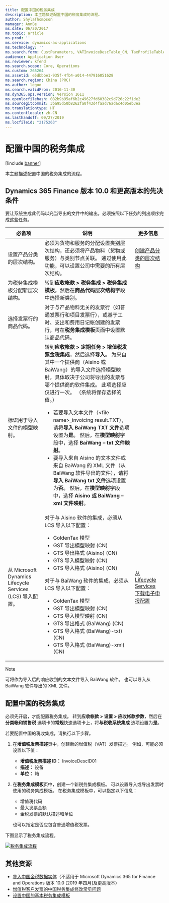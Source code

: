 ```yaml
---
title: 配置中国的税务集成
description: 本主题描述配置中国的税务集成的流程。
author: ShylaThompson
manager: AnnBe
ms.date: 06/20/2017
ms.topic: article
ms.prod: ''
ms.service: dynamics-ax-applications
ms.technology: ''
ms.search.form: CustParameters, VATInvoiceDescTable_CN, TaxProfileTable_CN
audience: Application User
ms.reviewer: kfend
ms.search.scope: Core, Operations
ms.custom: 265264
ms.assetid: e5dbbbe1-935f-4fb4-a014-447916051628
ms.search.region: China (PRC)
ms.author: leguo
ms.search.validFrom: 2016-11-30
ms.dyn365.ops.version: Version 1611
ms.openlocfilehash: 082b9b95af6b2c49627fd60382c9d726c22f1de2
ms.sourcegitcommit: 3ba95d50b8262fa0f43d4faad76adac4d05eb3ea
ms.translationtype: HT
ms.contentlocale: zh-CN
ms.lasthandoff: 09/27/2019
ms.locfileid: "2175263"
---
```

# <a name="configure-tax-integration-for-china"></a>配置中国的税务集成

[!include [banner](../includes/banner.md)]

本主题描述配置中国的税务集成的流程。

## <a name="prerequisites-for-dynamics-365-finance-version-100-and-later"></a>Dynamics 365 Finance 版本 10.0 和更高版本的先决条件

要让系统生成此代码以充当导出的文件中的输出，必须按照以下任务的列出顺序完成这些任务。

| 必备项 | 说明 | 更多信息 |
|------------|-------------|------------------------|
| 设置产品分类的层次结构。 | 必须为货物和服务的分配设置类别层次结构，还必须将产品物料（货物或服务）与类别节点关联。 通过使用此功能，可以设置公司中需要的所有层次结构。 | [创建产品分类的层次结构](../../supply-chain/pim/tasks/create-hierarchy-product-classification.md) |
| 为税务集成模板分配新层次结构。 | 转到**应收帐款 &gt; 税务集成 &gt; 税务集成模板**，然后在**商品代码层次结构**字段中选择新类别。 | |
| 选择发票行的商品代码。 | 对于与产品物料无关的发票行（如普通发票行和项目发票行），或基于工时、支出和费用日记帐创建的发票行，可在**税务集成模板**页面中设置默认商品代码。 | |
| 标识用于导入文件的模型映射。 | 转到**应收帐款 &gt; 定期任务 &gt; 增值税发票金税集成**，然后选择**导入**。 为来自其中一个提供商（Aisino 或 BaiWang）的导入文件选择模型映射，具体取决于公司将导出的发票与哪个提供商的软件集成。 此项选择应仅进行一次。 （系统将保存选择的值。）<ul><li>若要导入文本文件（\<file name\>\_invoicing result.TXT），请将**导入 BaiWang TXT 文件**选项设置为**是**。 然后，在**模型映射**字段中，选择 **BaiWang – txt 文件映射**。</li><li>要导入来自 Aisino 的文本文件或来自 BaiWang 的 XML 文件（从 BaiWang 软件导出的文件），请将**导入 BaiWang txt 文件**选项设置为**否**。 然后，在**模型映射**字段中，选择 **Aisino 或 BaiWang – xml 文件映射**。</li></ul> | |
| 从 Microsoft Dynamics Lifecycle Services (LCS) 导入配置。 | 对于与 Aisino 软件的集成，必须从 LCS 导入以下配置：<ul><li>GoldenTax 模型</li><li>GST 导出模型映射 (CN)</li><li>GTS 导出格式 (Aisino) (CN)</li><li>GTS 导入模型映射 (CN)</li><li>GTS 导入格式 (Aisino) (CN)</li></ul>对于与 BaiWang 软件的集成，必须从 LCS 导入以下配置：<ul><li>GoldenTax 模型</li><li>GST 导出模型映射 (CN)</li><li>GTS 导入模型映射 (CN)</li><li>GTS 导出格式 (BaiWang) (CN)</li><li>GTS 导入格式 (BaiWang)-txt) (CN)</li><li>GTS 导入格式 (BaiWang)-xml) (CN)</li></ul> | [从 Lifecycle Services 下载电子申报配置](../../dev-itpro/analytics/download-electronic-reporting-configuration-lcs.md) |

> [!NOTE]
> 可将作为导入后的响应收到的文本文件导入 BaiWang 软件。 也可以导入从 BaiWang 软件导出的 XML 文件。

## <a name="configure-tax-integration-for-china"></a>配置中国的税务集成

必须先开启，才能配置税务集成。 转到**应收帐款 \> 设置 \> 应收帐款参数**，然后在**分类帐和销售税** 选项卡的**常规**快速选项卡上，将**与税收系统集成** 选项设置为**是**。

若要配置中国的税收集成，请执行以下步骤。

1. 在**增值税发票描述**页中，创建新的增值税（VAT）发票描述。 例如，可能必须设置以下值：

    - **增值税发票描述 ID：** InvoiceDescID01
    - **描述：** 设备
    - **单位：** 箱

2. 在**税务集成模板**页中，创建一个新税务集成模板。 可以设置导入或导出发票时使用的税务集成模板。 在税务集成模板中，可以指定以下信息：

    - 增值税代码
    - 最大发票金额
    - 金税发票的默认描述和单位

    也可以指定是否应包含普通增值税发票。

下图显示了税务集成流程。

[![税务集成流程](./media/ic666469.gif)](./media/ic666469.gif)

## <a name="additional-resources"></a>其他资源

- [导入中国金税数据实体](apac-chn-import-golden-tax-data-entity.md)（不适用于 Microsoft Dynamics 365 for Finance and Operations 版本 10.0 \[2019 年四月\]及更高版本）
- [增值税客户发票的中国税务集成修改常见问题](apac-chn-tax-integration-vat-customer-invoices.md)
- [设置中国的基本税务集成模板](./tasks/set-up-basic-tax-integration-profile-china.md)
